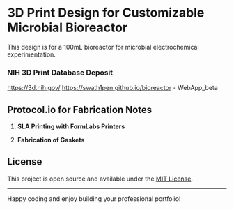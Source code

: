 # 3D Print Design for Customizable Microbial Bioreactor

This design is for a 100mL bioreactor for microbial electrochemical experimentation. 

### NIH 3D Print Database Deposit
https://3d.nih.gov/
https://swath1pen.github.io/bioreactor - WebApp_beta
## Protocol.io for Fabrication Notes

1. **SLA Printing with FormLabs Printers**

2. **Fabrication of Gaskets**

## License

This project is open source and available under the [MIT License](LICENSE).

---

Happy coding and enjoy building your professional portfolio!
